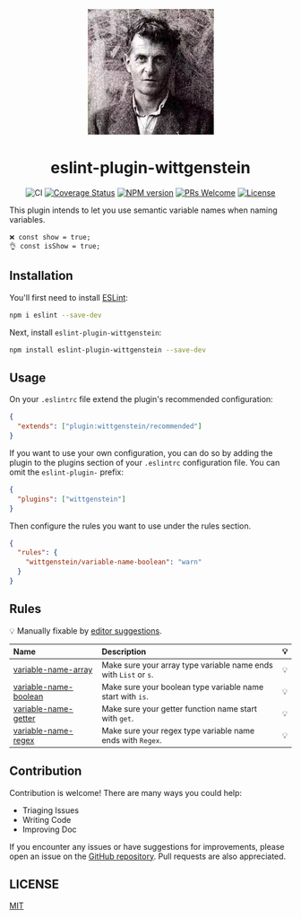 <p align="center">
 <img width="225" src="https://github.com/yyz945947732/eslint-plugin-wittgenstein/blob/master/assets/wittgenstein.jpeg" />
</p>

<h1 align="center">eslint-plugin-wittgenstein</h1>

<div align="center">

![CI](https://github.com/yyz945947732/eslint-plugin-wittgenstein/actions/workflows/test.yml/badge.svg)
[![Coverage Status](https://coveralls.io/repos/github/yyz945947732/eslint-plugin-wittgenstein/badge.svg?branch=master)](https://coveralls.io/github/yyz945947732/eslint-plugin-wittgenstein?branch=master)
[![NPM version](https://img.shields.io/npm/v/eslint-plugin-wittgenstein.svg?logo=npm&logoColor=fff)](https://npmjs.org/package/eslint-plugin-wittgenstein)
[![PRs Welcome](https://img.shields.io/badge/PRs-welcome-brightgreen.svg)](https://github.com/yyz945947732/eslint-plugin-wittgenstein/pulls)
[![License](https://img.shields.io/github/license/yyz945947732/eslint-plugin-wittgenstein.svg?style=flat)](https://github.com/yyz945947732/eslint-plugin-wittgenstein/blob/master/LICENSE)

</div>

This plugin intends to let you use semantic variable names when naming variables.

```JS
❌ const show = true;
👌 const isShow = true;
```

## Installation

You'll first need to install [ESLint](https://eslint.org/):

```sh
npm i eslint --save-dev
```

Next, install `eslint-plugin-wittgenstein`:

```sh
npm install eslint-plugin-wittgenstein --save-dev
```

## Usage

On your `.eslintrc` file extend the plugin's recommended configuration:

```json
{
  "extends": ["plugin:wittgenstein/recommended"]
}
```

If you want to use your own configuration, you can do so by adding the plugin to the plugins section of your `.eslintrc` configuration file. You can omit the `eslint-plugin-` prefix:

```json
{
  "plugins": ["wittgenstein"]
}
```

Then configure the rules you want to use under the rules section.

```json
{
  "rules": {
    "wittgenstein/variable-name-boolean": "warn"
  }
}
```

## Rules

💡 Manually fixable by [editor suggestions](https://eslint.org/docs/developer-guide/working-with-rules#providing-suggestions).

| Name                                                         | Description                                                      | 💡  |
| :----------------------------------------------------------- | :--------------------------------------------------------------- | :-- |
| [variable-name-array](docs/rules/variable-name-array.md)     | Make sure your array type variable name ends with `List` or `s`. | 💡  |
| [variable-name-boolean](docs/rules/variable-name-boolean.md) | Make sure your boolean type variable name start with `is`.       | 💡  |
| [variable-name-getter](docs/rules/variable-name-getter.md)   | Make sure your getter function name start with `get`.            | 💡  |
| [variable-name-regex](docs/rules/variable-name-regex.md)     | Make sure your regex type variable name ends with `Regex`.       | 💡  |

## Contribution

Contribution is welcome! There are many ways you could help:

- Triaging Issues
- Writing Code
- Improving Doc

If you encounter any issues or have suggestions for improvements, please open an issue on the [GitHub repository](https://github.com/yyz945947732/eslint-plugin-wittgenstein/issues). Pull requests are also appreciated.

## LICENSE

[MIT](https://github.com/yyz945947732/eslint-plugin-wittgenstein/blob/master/LICENSE)
